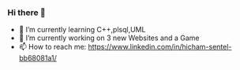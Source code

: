 ### Hi there 👋
- 🌱 I’m currently learning C++,plsql,UML
- 🔭 I’m currently working on 3 new Websites and a Game
- 📫 How to reach me: https://www.linkedin.com/in/hicham-sentel-bb68081a1/
<!--
**Zshocker/Zshocker** is a ✨ _special_ ✨ repository because its `README.md` (this file) appears on your GitHub profile.

Here are some ideas to get you started:


- 👯 I’m looking to collaborate on ...
- 🤔 I’m looking for help with ...
- 💬 Ask me about ...
- 😄 Pronouns: ...
- ⚡ Fun fact: ...
-->
